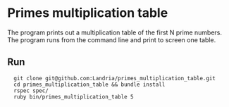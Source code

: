 # Primes multiplication table

The program prints out a multiplication table of the first N prime numbers.
The program runs from the command line and print to screen one table.

## Run

```
  git clone git@github.com:Landria/primes_multiplication_table.git
  cd primes_multiplication_table && bundle install
  rspec spec/
  ruby bin/primes_multiplication_table 5
```
